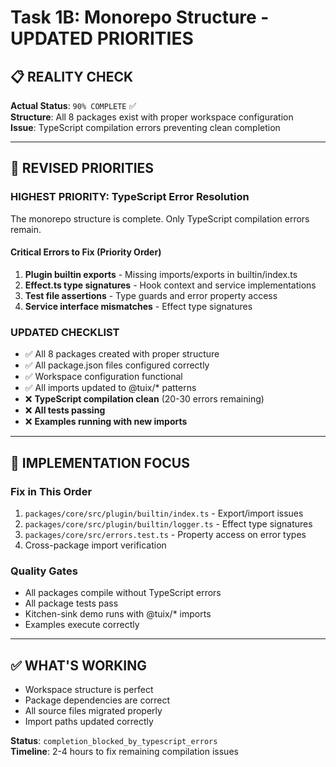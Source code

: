 # Task 1B: Monorepo Structure - UPDATED PRIORITIES

## **📋 REALITY CHECK**

**Actual Status**: `90% COMPLETE` ✅  
**Structure**: All 8 packages exist with proper workspace configuration  
**Issue**: TypeScript compilation errors preventing clean completion

---

## **🎯 REVISED PRIORITIES**

### **HIGHEST PRIORITY: TypeScript Error Resolution**
The monorepo structure is complete. Only TypeScript compilation errors remain.

#### **Critical Errors to Fix (Priority Order)**
1. **Plugin builtin exports** - Missing imports/exports in builtin/index.ts
2. **Effect.ts type signatures** - Hook context and service implementations  
3. **Test file assertions** - Type guards and error property access
4. **Service interface mismatches** - Effect type signatures

### **UPDATED CHECKLIST**
- ✅ All 8 packages created with proper structure
- ✅ All package.json files configured correctly  
- ✅ Workspace configuration functional
- ✅ All imports updated to @tuix/* patterns
- ❌ **TypeScript compilation clean** (20-30 errors remaining)
- ❌ **All tests passing**
- ❌ **Examples running with new imports**

---

## **🔧 IMPLEMENTATION FOCUS**

### **Fix in This Order**
1. `packages/core/src/plugin/builtin/index.ts` - Export/import issues
2. `packages/core/src/plugin/builtin/logger.ts` - Effect type signatures
3. `packages/core/src/errors.test.ts` - Property access on error types
4. Cross-package import verification

### **Quality Gates**
- All packages compile without TypeScript errors
- All package tests pass
- Kitchen-sink demo runs with @tuix/* imports
- Examples execute correctly

---

## **✅ WHAT'S WORKING**
- Workspace structure is perfect
- Package dependencies are correct
- All source files migrated properly
- Import paths updated correctly

**Status**: `completion_blocked_by_typescript_errors`  
**Timeline**: 2-4 hours to fix remaining compilation issues